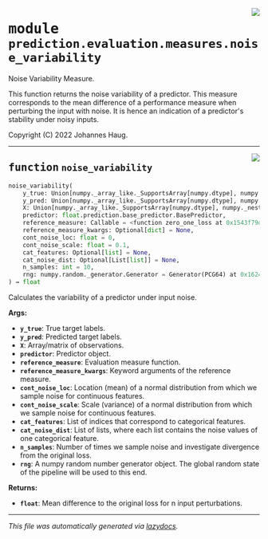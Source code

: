 <!-- markdownlint-disable -->

<a href="https://github.com/haugjo/float/tree/main/float/prediction/evaluation/measures/noise_variability.py#L0"><img align="right" style="float:right;" src="https://img.shields.io/badge/-source-cccccc?style=flat-square"></a>

# <kbd>module</kbd> `prediction.evaluation.measures.noise_variability`
Noise Variability Measure. 

This function returns the noise variability of a predictor. This measure corresponds to the mean difference of a performance measure when perturbing the input with noise. It is hence an indication of a predictor's stability under noisy inputs. 

Copyright (C) 2022 Johannes Haug. 


---

<a href="https://github.com/haugjo/float/tree/main/float/prediction/evaluation/measures/noise_variability.py#L19"><img align="right" style="float:right;" src="https://img.shields.io/badge/-source-cccccc?style=flat-square"></a>

## <kbd>function</kbd> `noise_variability`

```python
noise_variability(
    y_true: Union[numpy._array_like._SupportsArray[numpy.dtype], numpy._nested_sequence._NestedSequence[numpy._array_like._SupportsArray[numpy.dtype]], bool, int, float, complex, str, bytes, numpy._nested_sequence._NestedSequence[Union[bool, int, float, complex, str, bytes]]],
    y_pred: Union[numpy._array_like._SupportsArray[numpy.dtype], numpy._nested_sequence._NestedSequence[numpy._array_like._SupportsArray[numpy.dtype]], bool, int, float, complex, str, bytes, numpy._nested_sequence._NestedSequence[Union[bool, int, float, complex, str, bytes]]],
    X: Union[numpy._array_like._SupportsArray[numpy.dtype], numpy._nested_sequence._NestedSequence[numpy._array_like._SupportsArray[numpy.dtype]], bool, int, float, complex, str, bytes, numpy._nested_sequence._NestedSequence[Union[bool, int, float, complex, str, bytes]]],
    predictor: float.prediction.base_predictor.BasePredictor,
    reference_measure: Callable = <function zero_one_loss at 0x1543f79d0>,
    reference_measure_kwargs: Optional[dict] = None,
    cont_noise_loc: float = 0,
    cont_noise_scale: float = 0.1,
    cat_features: Optional[list] = None,
    cat_noise_dist: Optional[List[list]] = None,
    n_samples: int = 10,
    rng: numpy.random._generator.Generator = Generator(PCG64) at 0x162473040
) → float
```

Calculates the variability of a predictor under input noise. 



**Args:**
 
 - <b>`y_true`</b>:  True target labels. 
 - <b>`y_pred`</b>:  Predicted target labels. 
 - <b>`X`</b>:  Array/matrix of observations. 
 - <b>`predictor`</b>:  Predictor object. 
 - <b>`reference_measure`</b>:  Evaluation measure function. 
 - <b>`reference_measure_kwargs`</b>:  Keyword arguments of the reference measure. 
 - <b>`cont_noise_loc`</b>:  Location (mean) of a normal distribution from which we sample noise for continuous features. 
 - <b>`cont_noise_scale`</b>:  Scale (variance) of a normal distribution from which we sample noise for continuous features. 
 - <b>`cat_features`</b>:  List of indices that correspond to categorical features. 
 - <b>`cat_noise_dist`</b>:  List of lists, where each list contains the noise values of one categorical feature. 
 - <b>`n_samples`</b>:  Number of times we sample noise and investigate divergence from the original loss. 
 - <b>`rng`</b>:  A numpy random number generator object. The global random state of the pipeline will be used to this end. 



**Returns:**
 
 - <b>`float`</b>:  Mean difference to the original loss for n input perturbations. 




---

_This file was automatically generated via [lazydocs](https://github.com/ml-tooling/lazydocs)._
